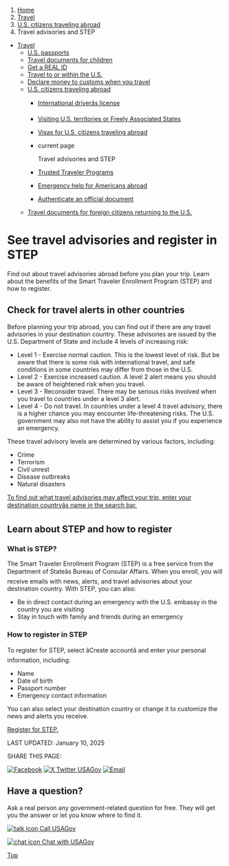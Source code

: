 1. [Home](/)
2. [Travel](/travel)
3. [U.S. citizens traveling abroad](/travel-abroad)
4. Travel advisories and STEP

* [Travel](/travel)
  + [U.S. passports](/passport)
  + [Travel documents for children](/travel-documents-children)
  + [Get a REAL ID](/real-id)
  + [Travel to or within the U.S.](/travel-to-within-us)
  + [Declare money to customs when you travel](/travel-money)
  + [U.S. citizens traveling abroad](/travel-abroad)
    - [International driverâs license](/international-drivers-license)
    - [Visiting U.S. territories or Freely Associated States](/visit-territories)
    - [Visas for U.S. citizens traveling abroad](/visas-citizens-traveling-abroad)
    - current page

      Travel advisories and STEP
    - [Trusted Traveler Programs](/trusted-traveler-program)
    - [Emergency help for Americans abroad](/emergency-abroad)
    - [Authenticate an official document](/authenticate-us-document)
  + [Travel documents for foreign citizens returning to the U.S.](/travel-documents-foreign-citizens)

See travel advisories and register in STEP
==========================================

Find out about travel advisories abroad before you plan your trip. Learn about the benefits of the Smart Traveler Enrollment Program (STEP) and how to register.

**Check for travel alerts in other countries**
----------------------------------------------

Before planning your trip abroad, you can find out if there are any travel advisories in your destination country. These advisories are issued by the U.S. Department of State and include 4 levels of increasing risk:

* Level 1 - Exercise normal caution. This is the lowest level of risk. But be aware that there is some risk with international travel, and safe conditions in some countries may differ from those in the U.S.
* Level 2 - Exercise increased caution. A level 2 alert means you should be aware of heightened risk when you travel.
* Level 3 - Reconsider travel. There may be serious risks involved when you travel to countries under a level 3 alert.
* Level 4 - Do not travel. In countries under a level 4 travel advisory, there is a higher chance you may encounter life-threatening risks. The U.S. government may also not have the ability to assist you if you experience an emergency.

These travel advisory levels are determined by various factors, including:

* Crime
* Terrorism
* Civil unrest
* Disease outbreaks
* Natural disasters

[To find out what travel advisories may affect your trip, enter your destination countryâs name in the search bar.](https://travel.state.gov/content/travel/en/traveladvisories/traveladvisories.html/)

**Learn about STEP and how to register**
----------------------------------------

### **What is STEP?**

The Smart Traveler Enrollment Program (STEP) is a free service from the Department of Stateâs Bureau of Consular Affairs. When you enroll, you will receive emails with news, alerts, and travel advisories about your destination country. With STEP, you can also:

* Be in direct contact during an emergency with the U.S. embassy in the country you are visiting
* Stay in touch with family and friends during an emergency

### **How to register in STEP**

To register for STEP, select âCreate accountâ and enter your personal information, including:

* Name
* Date of birth
* Passport number
* Emergency contact information

You can also select your destination country or change it to customize the news and alerts you receive.

[Register for STEP.](https://step.state.gov/STEP/Index.aspx)

LAST UPDATED:
January 10, 2025

SHARE THIS PAGE:

[![Facebook](/themes/custom/usagov/images/social-media-icons/Facebook_Icon.svg)](https://www.facebook.com/sharer/sharer.php?u=https://www.usa.gov/travel-advisory&v=3)
[![X Twitter USAGov](/themes/custom/usagov/images/social-media-icons/X_Twitter_Icon.svg?version=2)](https://twitter.com/intent/tweet?source=webclient&text=https://www.usa.gov/travel-advisory)
[![Email](/themes/custom/usagov/images/social-media-icons/Email_Icon.svg?version=2)](mailto:?subject=https://www.usa.gov/travel-advisory)

Have a question?
----------------

Ask a real person any government-related question for free. They will get you the answer or let you know where to find it.

[![talk icon](/themes/custom/usagov/images/ICONS_talk.png)
Call USAGov](/phone)

[![chat icon](/themes/custom/usagov/images/ICONS_chat.png)
Chat with USAGov](/chat)

[Top](#main-content)
